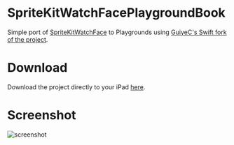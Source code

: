 # SpriteKitWatchFacePlaygroundBook
Simple port of [SpriteKitWatchFace](https://github.com/steventroughtonsmith/SpriteKitWatchFace) to Playgrounds using [GuiyeC's Swift fork of the project](https://github.com/GuiyeC/SpriteKitWatchFace).

# Download
Download the project directly to your iPad [here](https://github.com/steventroughtonsmith/SpriteKitWatchFacePlaygroundBook/releases/download/1.0/SpriteKitWatchFacePlaygroundbook.zip).

# Screenshot
![screenshot](https://hccdata.s3.amazonaws.com/gh_sk_playground.jpg)
